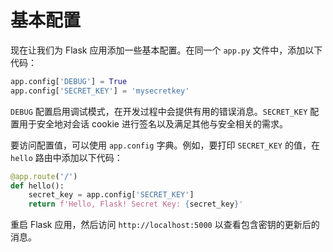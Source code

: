 # 基本配置

现在让我们为 Flask 应用添加一些基本配置。在同一个 `app.py` 文件中，添加以下代码：

```python
app.config['DEBUG'] = True
app.config['SECRET_KEY'] = 'mysecretkey'
```

`DEBUG` 配置启用调试模式，在开发过程中会提供有用的错误消息。`SECRET_KEY` 配置用于安全地对会话 cookie 进行签名以及满足其他与安全相关的需求。

要访问配置值，可以使用 `app.config` 字典。例如，要打印 `SECRET_KEY` 的值，在 `hello` 路由中添加以下代码：

```python
@app.route('/')
def hello():
    secret_key = app.config['SECRET_KEY']
    return f'Hello, Flask! Secret Key: {secret_key}'
```

重启 Flask 应用，然后访问 `http://localhost:5000` 以查看包含密钥的更新后的消息。
